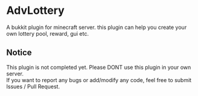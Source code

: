 # AdvLottery
 A bukkit plugin for minecraft server. this plugin can help you create your own lottery pool, reward, gui etc.
 
 ## Notice
 This plugin is not completed yet. Please DONT use this plugin in your own server.  
 If you want to report any bugs or add/modify any code, feel free to submit Issues / Pull Request.
 
